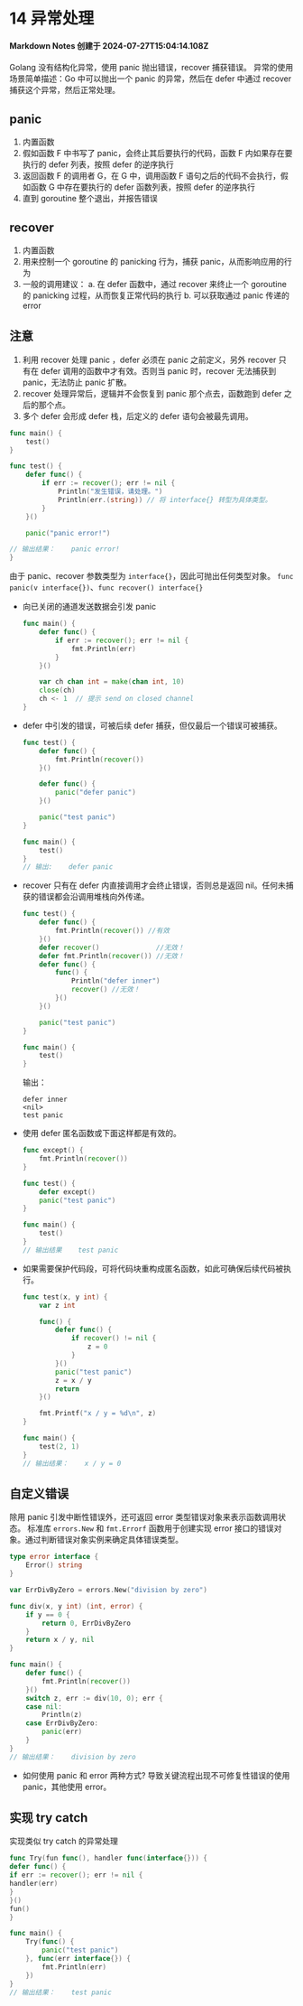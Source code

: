 # 14 异常处理

#### Markdown Notes 创建于 2024-07-27T15:04:14.108Z

Golang 没有结构化异常，使用 panic 抛出错误，recover 捕获错误。
异常的使用场景简单描述：Go 中可以抛出一个 panic 的异常，然后在 defer 中通过 recover 捕获这个异常，然后正常处理。

## panic

1. 内置函数
2. 假如函数 F 中书写了 panic，会终止其后要执行的代码，函数 F 内如果存在要执行的 defer 列表，按照 defer 的逆序执行
3. 返回函数 F 的调用者 G，在 G 中，调用函数 F 语句之后的代码不会执行，假如函数 G 中存在要执行的 defer 函数列表，按照 defer 的逆序执行
4. 直到 goroutine 整个退出，并报告错误

## recover

1. 内置函数
2. 用来控制一个 goroutine 的 panicking 行为，捕获 panic，从而影响应用的行为
3. 一般的调用建议：
   a. 在 defer 函数中，通过 recover 来终止一个 goroutine 的 panicking 过程，从而恢复正常代码的执行
   b. 可以获取通过 panic 传递的 error

## 注意

1. 利用 recover 处理 panic ，defer 必须在 panic 之前定义，另外 recover 只有在 defer 调用的函数中才有效。否则当 panic 时，recover 无法捕获到 panic，无法防止 panic 扩散。
2. recover 处理异常后，逻辑并不会恢复到 panic 那个点去，函数跑到 defer 之后的那个点。
3. 多个 defer 会形成 defer 栈，后定义的 defer 语句会被最先调用。

```go
func main() {
    test()
}

func test() {
    defer func() {
        if err := recover(); err != nil {
            Println("发生错误，请处理。")
            Println(err.(string)) // 将 interface{} 转型为具体类型。
        }
    }()

    panic("panic error!")

// 输出结果：    panic error!
}
```

由于 panic、recover 参数类型为 `interface{}`，因此可抛出任何类型对象。
`func panic(v interface{})`、`func recover() interface{}`

-   向已关闭的通道发送数据会引发 panic

    ```go
    func main() {
        defer func() {
            if err := recover(); err != nil {
                fmt.Println(err)
            }
        }()

        var ch chan int = make(chan int, 10)
        close(ch)
        ch <- 1  // 提示 send on closed channel
    }
    ```

-   defer 中引发的错误，可被后续 defer 捕获，但仅最后一个错误可被捕获。

    ```go
    func test() {
        defer func() {
            fmt.Println(recover())
        }()

        defer func() {
            panic("defer panic")
        }()

        panic("test panic")
    }

    func main() {
        test()
    }
    // 输出:    defer panic
    ```

-   recover 只有在 defer 内直接调用才会终止错误，否则总是返回 nil。任何未捕获的错误都会沿调用堆栈向外传递。

    ```go
    func test() {
        defer func() {
            fmt.Println(recover()) //有效
        }()
        defer recover()              //无效！
        defer fmt.Println(recover()) //无效！
        defer func() {
            func() {
                Println("defer inner")
                recover() //无效！
            }()
        }()

        panic("test panic")
    }

    func main() {
        test()
    }
    ```

    输出：

    ```
    defer inner
    <nil>
    test panic
    ```

-   使用 defer 匿名函数或下面这样都是有效的。

    ```go
    func except() {
        fmt.Println(recover())
    }

    func test() {
        defer except()
        panic("test panic")
    }

    func main() {
        test()
    }
    // 输出结果    test panic
    ```

-   如果需要保护代码段，可将代码块重构成匿名函数，如此可确保后续代码被执行。

    ```go
    func test(x, y int) {
        var z int

        func() {
            defer func() {
                if recover() != nil {
                    z = 0
                }
            }()
            panic("test panic")
            z = x / y
            return
        }()

        fmt.Printf("x / y = %d\n", z)
    }

    func main() {
        test(2, 1)
    }
    // 输出结果：    x / y = 0
    ```

## 自定义错误

除用 panic 引发中断性错误外，还可返回 error 类型错误对象来表示函数调用状态。
标准库 `errors.New` 和 `fmt.Errorf` 函数用于创建实现 error 接口的错误对象。通过判断错误对象实例来确定具体错误类型。

```go
type error interface {
    Error() string
}
```

```go
var ErrDivByZero = errors.New("division by zero")

func div(x, y int) (int, error) {
    if y == 0 {
        return 0, ErrDivByZero
    }
    return x / y, nil
}

func main() {
    defer func() {
        fmt.Println(recover())
    }()
    switch z, err := div(10, 0); err {
    case nil:
        Println(z)
    case ErrDivByZero:
        panic(err)
    }
}
// 输出结果：    division by zero
```

-   如何使用 panic 和 error 两种方式?
    导致关键流程出现不可修复性错误的使用 panic，其他使用 error。

## 实现 try catch

实现类似 try catch 的异常处理

```go
func Try(fun func(), handler func(interface{})) {
defer func() {
if err := recover(); err != nil {
handler(err)
}
}()
fun()
}

func main() {
    Try(func() {
        panic("test panic")
    }, func(err interface{}) {
        fmt.Println(err)
    })
}
// 输出结果：    test panic
```

